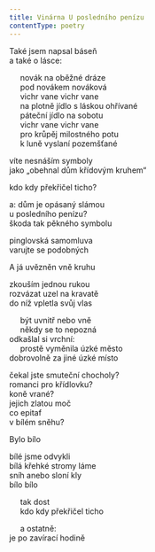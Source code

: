 ```yaml
---
title: Vinárna U posledního penízu
contentType: poetry
---
```


<section>

Také jsem napsal báseň  
a také o lásce:

</section>

<section>

     novák na oběžné dráze  
     pod novákem nováková  
     vichr vane vichr vane  
     na plotně jídlo s láskou ohřívané  
     páteční jídlo na sobotu  
     vichr vane vichr vane  
     pro krůpěj milostného potu  
     k luně vyslaní pozemšťané

</section>

<section>

víte nesnáším symboly  
jako „obehnal dům křídovým kruhem“

</section>

<section>

kdo kdy překřičel ticho?

</section>

<section>

a: dům je opásaný slámou  
u posledního penízu?  
škoda tak pěkného symbolu

</section>

<section>

pinglovská samomluva  
varujte se podobných

</section>

<section>

A já uvězněn vně kruhu

</section>

<section>

zkouším jednou rukou  
rozvázat uzel na kravatě  
do níž vpletla svůj vlas

</section>

<section>

     být uvnitř nebo vně  
     někdy se to nepozná  
odkašlal si vrchní:  
     prostě vyměnila úzké město  
dobrovolně za jiné úzké místo

</section>

<section>

čekal jste smuteční chocholy?  
romanci pro křídlovku?  
koně vrané?  
jejich zlatou moč  
co epitaf  
v bílém sněhu?

</section>

<section>

Bylo bílo

</section>

<section>

bílé jsme odvykli  
bílá křehké stromy láme  
sníh anebo sloní kly  
bílo bílo

</section>

<section>

     tak dost  
     kdo kdy překřičel ticho

</section>

<section>

     a ostatně\:\
     je po zavírací hodině

</section>
